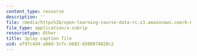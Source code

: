 ```yaml
---
content_type: resource
description: ''
file: /media/https%3A/open-learning-course-data-rc.s3.amazonaws.com/6-042j-mathematics-for-computer-science-fall-2010/af97c4d4a88d3cfcb682b508074828c2_bTyxpoi2dmM.srt
file_type: application/x-subrip
resourcetype: Other
title: 3play caption file
uid: af97c4d4-a88d-3cfc-b682-b508074828c2
---
```

